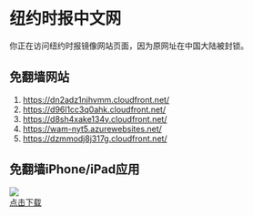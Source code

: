 <h1>纽约时报中文网</h1>
<p>你正在访问纽约时报镜像网站页面，因为原网址在中国大陆被封锁。</p>
<h2>免翻墙网站</h2>
<ol>
<li><a href="https://dn2adz1njhvmm.cloudfront.net/" target="1">https://dn2adz1njhvmm.cloudfront.net/</a></li>
<li><a href="https://d96l1cc3q0ahk.cloudfront.net/" target="2">https://d96l1cc3q0ahk.cloudfront.net/</a></li>
<li><a href="https://d8sh4xake134y.cloudfront.net/" target="3">https://d8sh4xake134y.cloudfront.net/</a></li>
<li><a href="https://wam-nyt5.azurewebsites.net/" target="4">https://wam-nyt5.azurewebsites.net/</a></li>
<li><a href="https://dzmmodj8j317g.cloudfront.net/" target="5">https://dzmmodj8j317g.cloudfront.net/</a></li>
</ol>
<h2>免翻墙iPhone/iPad应用</h2>
<p>
	<a href="https://itunes.apple.com/cn/app/niu-yue-shi-bao-zhong-wen-wang/id807498298?mt=8">
		<img src="icon175x175.jpeg" />
		<br/>点击下载
	</a>
</p>